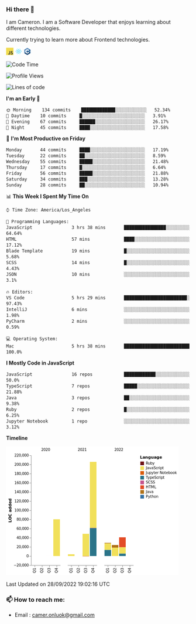### Hi there 👋

I am Cameron. I am a Software Developer that enjoys learning about different technologies.

Currently trying to learn more about Frontend technologies.


<code><img height="20" src="https://raw.githubusercontent.com/github/explore/80688e429a7d4ef2fca1e82350fe8e3517d3494d/topics/javascript/javascript.png"></code>
<code><img height="20" src="https://raw.githubusercontent.com/github/explore/80688e429a7d4ef2fca1e82350fe8e3517d3494d/topics/react/react.png"></code>
<code><img height="20" src="https://raw.githubusercontent.com/github/explore/80688e429a7d4ef2fca1e82350fe8e3517d3494d/topics/cpp/cpp.png"></code>



<!--START_SECTION:waka-->
![Code Time](http://img.shields.io/badge/Code%20Time-520%20hrs-blue)

![Profile Views](http://img.shields.io/badge/Profile%20Views-0-blue)

![Lines of code](https://img.shields.io/badge/From%20Hello%20World%20I%27ve%20Written-432%20Thousand%20lines%20of%20code-blue)

**I'm an Early 🐤** 

```text
🌞 Morning    134 commits    █████████████░░░░░░░░░░░░   52.34% 
🌆 Daytime    10 commits     █░░░░░░░░░░░░░░░░░░░░░░░░   3.91% 
🌃 Evening    67 commits     ██████░░░░░░░░░░░░░░░░░░░   26.17% 
🌙 Night      45 commits     ████░░░░░░░░░░░░░░░░░░░░░   17.58%

```
📅 **I'm Most Productive on Friday** 

```text
Monday       44 commits     ████░░░░░░░░░░░░░░░░░░░░░   17.19% 
Tuesday      22 commits     ██░░░░░░░░░░░░░░░░░░░░░░░   8.59% 
Wednesday    55 commits     █████░░░░░░░░░░░░░░░░░░░░   21.48% 
Thursday     17 commits     █░░░░░░░░░░░░░░░░░░░░░░░░   6.64% 
Friday       56 commits     █████░░░░░░░░░░░░░░░░░░░░   21.88% 
Saturday     34 commits     ███░░░░░░░░░░░░░░░░░░░░░░   13.28% 
Sunday       28 commits     ██░░░░░░░░░░░░░░░░░░░░░░░   10.94%

```


📊 **This Week I Spent My Time On** 

```text
⌚︎ Time Zone: America/Los_Angeles

💬 Programming Languages: 
JavaScript               3 hrs 38 mins       ████████████████░░░░░░░░░   64.64% 
HTML                     57 mins             ████░░░░░░░░░░░░░░░░░░░░░   17.12% 
Blade Template           19 mins             █░░░░░░░░░░░░░░░░░░░░░░░░   5.68% 
SCSS                     14 mins             █░░░░░░░░░░░░░░░░░░░░░░░░   4.43% 
JSON                     10 mins             ░░░░░░░░░░░░░░░░░░░░░░░░░   3.1%

🔥 Editors: 
VS Code                  5 hrs 29 mins       ████████████████████████░   97.43% 
IntelliJ                 6 mins              ░░░░░░░░░░░░░░░░░░░░░░░░░   1.98% 
PyCharm                  2 mins              ░░░░░░░░░░░░░░░░░░░░░░░░░   0.59%

💻 Operating System: 
Mac                      5 hrs 38 mins       █████████████████████████   100.0%

```

**I Mostly Code in JavaScript** 

```text
JavaScript               16 repos            ████████████░░░░░░░░░░░░░   50.0% 
TypeScript               7 repos             █████░░░░░░░░░░░░░░░░░░░░   21.88% 
Java                     3 repos             ██░░░░░░░░░░░░░░░░░░░░░░░   9.38% 
Ruby                     2 repos             █░░░░░░░░░░░░░░░░░░░░░░░░   6.25% 
Jupyter Notebook         1 repo              ░░░░░░░░░░░░░░░░░░░░░░░░░   3.12%

```


**Timeline**

![Chart not found](https://raw.githubusercontent.com/camer0nluo/camer0nluo/main/charts/bar_graph.png) 


 Last Updated on 28/09/2022 19:02:16 UTC
<!--END_SECTION:waka-->

### 📫 How to reach me:
- Email : camer.onluok@gmail.com
